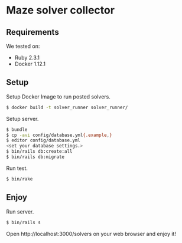 # Maze solver collector

## Requirements

We tested on:

* Ruby 2.3.1
* Docker 1.12.1

## Setup

Setup Docker Image to run posted solvers.

```sh
$ docker build -t solver_runner solver_runner/
```

Setup server.

```sh
$ bundle
$ cp -avi config/database.yml{.example,}
$ editor config/database.yml
<set your database settings.>
$ bin/rails db:create:all
$ bin/rails db:migrate
```

Run test.

```sh
$ bin/rake
```

## Enjoy

Run server.

```sh
$ bin/rails s
```

Open http://localhost:3000/solvers on your web browser and enjoy it!
